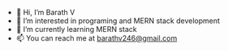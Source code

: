 - 👋 Hi, I’m Barath V
- 👀 I’m interested in programing and MERN stack development 
- 🌱 I’m currently learning MERN stack
- 📫 You can reach me at barathv246@gmail.com

<!---
barathv246 is a ✨ special ✨ repository because its `README.md` (this file) appears on your GitHub profile.
You can click the Preview link to take a look at your changes.
--->

